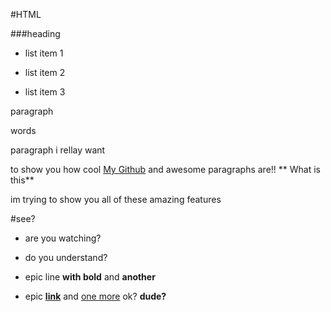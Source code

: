 #HTML

###heading
* list item 1
* list item 2
* list item 3

paragraph
words
paragraph     i rellay want 
to show you how cool [My Github](https:/youtube.com) and awesome paragraphs are!! ** What is this**
im trying to show you all of these amazing features
#see?
* are you watching?
* do you understand?
* epic line **with bold** and **another**
* epic **[link](https:/google.com)** and [one more](https:/bestbuy.com) ok? **dude?**